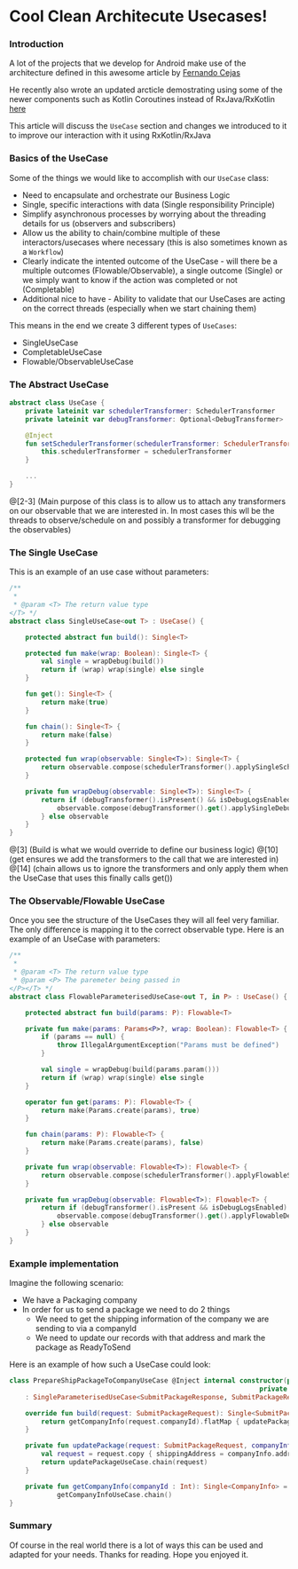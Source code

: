 # Cool Clean Architecute Usecases!

### Introduction

A lot of the projects that we develop for Android make use of the architecture defined in this awesome article by
[Fernando Cejas](https://fernandocejas.com/2015/07/18/architecting-android-the-evolution/)

He recently also wrote an updated arcticle demostrating using some of the newer components such as Kotlin Coroutines instead of RxJava/RxKotlin 
[here](https://fernandocejas.com/2018/05/07/architecting-android-reloaded/)

This article will discuss the `UseCase` section and changes we introduced to it to improve our interaction with it using RxKotlin/RxJava

### Basics of the UseCase

Some of the things we would like to accomplish with our `UseCase` class:
- Need to encapsulate and orchestrate our Business Logic 
- Single, specific interactions with data (Single responsibility Principle)
- Simplify asynchronous processes by worrying about the threading details for us (observers and subscribers)
- Allow us the ability to chain/combine multiple of these interactors/usecases where necessary (this is also sometimes known as a `Workflow`)
- Clearly indicate the intented outcome of the UseCase - will there be a multiple outcomes (Flowable/Observable), a single outcome (Single) or we simply want to know if the action was completed or not (Completable)
- Additional nice to have - Ability to validate that our UseCases are acting on the correct threads (especially when we start chaining them)

This means in the end we create 3 different types of `UseCases`:
- SingleUseCase 
- CompletableUseCase
- Flowable/ObservableUseCase  

### The Abstract UseCase
```kotlin
abstract class UseCase {
    private lateinit var schedulerTransformer: SchedulerTransformer
    private lateinit var debugTransformer: Optional<DebugTransformer>

    @Inject
    fun setSchedulerTransformer(schedulerTransformer: SchedulerTransformer) {
        this.schedulerTransformer = schedulerTransformer
    }

    ...
}
```
@[2-3] (Main purpose of this class is to allow us to attach any transformers on our observable that we are interested in. In most cases this wll be the threads to observe/schedule on and possibly a transformer for debugging the observables)

### The Single UseCase
This is an example of an use case without parameters:

```kotlin
/**
 *
 * @param <T> The return value type
</T> */
abstract class SingleUseCase<out T> : UseCase() {

    protected abstract fun build(): Single<T>

    protected fun make(wrap: Boolean): Single<T> {
        val single = wrapDebug(build())
        return if (wrap) wrap(single) else single
    }

    fun get(): Single<T> {
        return make(true)
    }

    fun chain(): Single<T> {
        return make(false)
    }

    protected fun wrap(observable: Single<T>): Single<T> {
        return observable.compose(schedulerTransformer().applySingleSchedulers())
    }

    private fun wrapDebug(observable: Single<T>): Single<T> {
        return if (debugTransformer().isPresent() && isDebugLogsEnabled()) {
            observable.compose(debugTransformer().get().applySingleDebugger(getClass().getSimpleName()))
        } else observable
    }
}
```
@[3] (Build is what we would override to define our business logic)
@[10] (get ensures we add the transformers to the call that we are interested in)
@[14] (chain allows us to ignore the transformers and only apply them when the UseCase that uses this finally calls get())

### The Observable/Flowable UseCase

Once you see the structure of the UseCases they will all feel very familiar. The only difference is mapping it to the correct observable type.
Here is an example of an UseCase with parameters:

```kotlin
/**
 *
 * @param <T> The return value type
 * @param <P> The paremeter being passed in
</P></T> */
abstract class FlowableParameterisedUseCase<out T, in P> : UseCase() {

    protected abstract fun build(params: P): Flowable<T>

    private fun make(params: Params<P>?, wrap: Boolean): Flowable<T> {
        if (params == null) {
            throw IllegalArgumentException("Params must be defined")
        }

        val single = wrapDebug(build(params.param()))
        return if (wrap) wrap(single) else single
    }

    operator fun get(params: P): Flowable<T> {
        return make(Params.create(params), true)
    }

    fun chain(params: P): Flowable<T> {
        return make(Params.create(params), false)
    }

    private fun wrap(observable: Flowable<T>): Flowable<T> {
        return observable.compose(schedulerTransformer().applyFlowableSchedulers())
    }

    private fun wrapDebug(observable: Flowable<T>): Flowable<T> {
        return if (debugTransformer().isPresent && isDebugLogsEnabled) {
            observable.compose(debugTransformer().get().applyFlowableDebugger(javaClass.simpleName))
        } else observable
    }
}
```

### Example implementation

Imagine the following scenario:
- We have a Packaging company
- In order for us to send a package we need to do 2 things
  - We need to get the shipping information of the company we are sending to via a companyId
  - We need to update our records with that address and mark the package as ReadyToSend

Here is an example of how such a UseCase could look:

```kotlin
class PrepareShipPackageToCompanyUseCase @Inject internal constructor(private val getCompanyInfoUseCase: GetCompanyInfoUseCase, 
                                                               private val updatePackageUseCase: UpdatePackageUseCase)
    : SingleParameterisedUseCase<SubmitPackageResponse, SubmitPackageRequest>() {

    override fun build(request: SubmitPackageRequest): Single<SubmitPackageResponse> {
        return getCompanyInfo(request.companyId).flatMap { updatePackage(request, it)  }
    }

    private fun updatePackage(request: SubmitPackageRequest, companyInfo : CompanyInfo): Single<SubmitPackageResponse> {
        val request = request.copy { shippingAddress = companyInfo.address }
        return updatePackageUseCase.chain(request)
    }

    private fun getCompanyInfo(companyId : Int): Single<CompanyInfo> =
            getCompanyInfoUseCase.chain()
}
```

### Summary

Of course in the real world there is a lot of ways this can be used and adapted for your needs. Thanks for reading. Hope you enjoyed it.